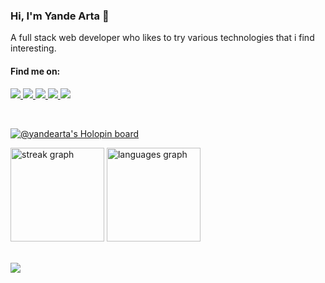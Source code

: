 <h3>Hi, I'm Yande Arta 👋</h3>
<p>A full stack web developer who likes to try various technologies that i find interesting.</p>

<h4>Find me on:</h4>

<a href="https://wa.me/+62895401149495">
    <img src="https://img.shields.io/badge/WhatsApp-%2325d366.svg?style=for-the-badge&logo=WhatsApp&logoColor=white">
</a>
<a href="https://discordapp.com/users/216900399670493185">
    <img src="https://img.shields.io/badge/Discord-%235865F2.svg?style=for-the-badge&logo=Discord&logoColor=white">
</a>
<a href="https://instagram.com/yande.cc/">
    <img src="https://img.shields.io/badge/Instagram-%23E4405F.svg?style=for-the-badge&logo=Instagram&logoColor=white">
</a>
<a href="https://www.linkedin.com/in/yandearta">
    <img src="https://img.shields.io/badge/LinkedIn-%23007ab6.svg?style=for-the-badge&logo=LinkedIn&logoColor=white">
</a>
<a href="https://twitter.com/yande_cc/">
    <img src="https://img.shields.io/badge/Twitter-%23000.svg?style=for-the-badge&logo=X&logoColor=white">
</a>

&nbsp;

[![@yandearta's Holopin board](https://holopin.io/api/user/board?user=yandearta)](https://holopin.io/@yandearta)
<div>
  <img src="https://streak-stats.demolab.com?user=yandearta&locale=en&mode=daily&theme=dark&hide_border=true&border_radius=5&order=3" height="150" alt="streak graph"  />
  <img src="https://github-readme-stats.vercel.app/api/top-langs?username=yandearta&locale=en&hide_title=false&layout=compact&card_width=320&langs_count=6&theme=dark&hide_border=true&order=2" height="150" alt="languages graph"  />
</div>
&nbsp;

![](https://komarev.com/ghpvc/?username=yandearta&style=flat-square)
